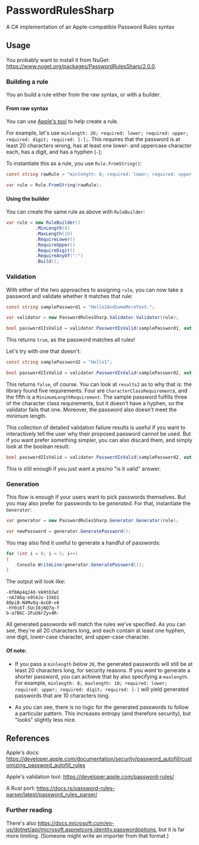 # PasswordRulesSharp
A C# implementation of an Apple-compatible Password Rules syntax

## Usage

You probably want to install it from NuGet: https://www.nuget.org/packages/PasswordRulesSharp/2.0.0.

### Building a rule

You an build a rule either from the raw syntax, or with a builder.

#### From raw syntax

You can use
[Apple's tool](https://developer.apple.com/password-rules/) to help
create a rule.

For example, let's use
`minlength: 20; required: lower; required: upper; required: digit; required: [-];`.
This requires that the password is at least 20 characters wrong, has at least
one lower- and uppercase character each, has a digit, and has a hyphen (`-`);

To instantiate this as a rule, you use `Rule.FromString()`:

```csharp
const string rawRule = "minlength: 8; required: lower; required: upper; required: digit; required: [-]";

var rule = Rule.FromString(rawRule);
```

#### Using the builder

You can create the same rule as above with `RuleBuilder`:

```csharp
var rule = new RuleBuilder()
           .MinLength(8)
           .MaxLength(10)
           .RequireLower()
           .RequireUpper()
           .RequireDigit()
           .RequireAnyOf("-")
           .Build();
```

### Validation

With either of the two approaches to assigning `rule`, you can now take a
password and validate whether it matches that rule:

```csharp
const string samplePassword1 = "Hello2AndSomeMoreText-";

var validator = new PasswordRulesSharp.Validator.Validator(rule);

bool password1IsValid = validator.PasswordIsValid(samplePassword1, out var results1);
```

This returns `true`, as the password matches all rules!

Let's try with one that doesn't:

```csharp
const string samplePassword2 = "Hello1";

bool password2IsValid = validator.PasswordIsValid(samplePassword2, out var results2);
```

This returns `false`, of course. You can look at `results2` as to why that is:
the library found five requirements. Four
are `CharacterClassRequirement`s, and the fifth is a
`MinimumLengthRequirement`. The sample password fulfills three of the character
class requirements, but it doesn't have a hyphen, so the validator fails that
one. Moreover, the password also doesn't meet the minimum length.

This collection of detailed validation failure results is useful if you want to
interactively tell the user why their proposed password cannot be used. But if
you want prefer something simpler, you can also discard them, and simply look
at the boolean result:

```csharp
bool password2IsValid = validator.PasswordIsValid(samplePassword2, out _);
```

This is still enough if you just want a yes/no "is it valid" answer.

### Generation

This flow is enough if your users want to pick passwords themselves. But you may also prefer for passwords to be
_generated_. For that, instantiate the `Generator`:

```csharp
var generator = new PasswordRulesSharp.Generator.Generator(rule);

var newPassword = generator.GeneratePassword();
```

You may also find it useful to generate a handful of passwords:

```csharp
for (int i = 0; i < 5; i++)
{
    Console.WriteLine(generator.GeneratePassword());
}
```

The output will look like:

    -0fBAp4q24d-VA9tO2wC
    -nA7A6q-o9S4Jo-1SkD1
    80piB-N4Mv8q-AxG0-o8
    -hY0i6T-5UcI6jNQ7q-f
    b-a7B6C-2FuO8rZyv4R-

All generated passwords will match the rules we've specified. As you can see,
they're all 20 characters long, and each contain at least one hyphen, one
digit, lower-case character, and upper-case character.

#### Of note:

* If you pass a `minlength` _below_ `20`, the generated passwords will still be
at least 20 characters long, for security reasons. If you _want_ to generate a
shorter password, you can achieve that by also specifying a `maxlength`. For
example, `minlength: 8; maxlength: 10; required: lower; required: upper; required: digit; required: [-]`
will yield generated passwords that are 10 characters long.

* As you can see, there is no logic for the generated passwords to
follow a particular pattern. This increases entropy (and therefore security),
but "looks" slightly less nice.

## References

Apple's docs: https://developer.apple.com/documentation/security/password_autofill/customizing_password_autofill_rules

Apple's validation tool: https://developer.apple.com/password-rules/

A Rust port: https://docs.rs/password-rules-parser/latest/password_rules_parser/

### Further reading

There's also https://docs.microsoft.com/en-us/dotnet/api/microsoft.aspnetcore.identity.passwordoptions, but it is far more limiting. (Someone might write an importer from that format.)
